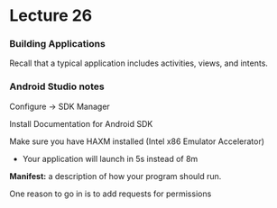 # Lecture 26

### Building Applications

Recall that a typical application includes activities, views, and intents.

### Android Studio notes

Configure -> SDK Manager

Install Documentation for Android SDK

Make sure you have HAXM installed (Intel x86 Emulator Accelerator)

* Your application will launch in 5s instead of 8m

**Manifest:** a description of how your program should run.

One reason to go in is to add requests for permissions